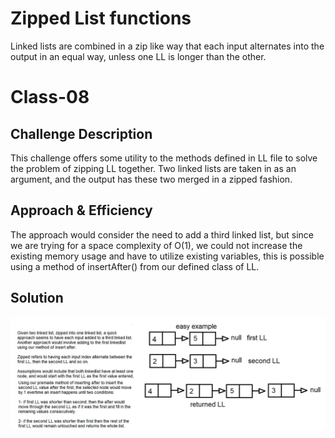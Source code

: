 # Zipped List functions
Linked lists are combined in a zip like way that each input alternates into the output in an equal way, unless one LL is longer than the other.

# Class-08
## Challenge Description
This challenge offers some utility to the methods defined in LL file to solve the problem of zipping LL together.
Two linked lists are taken in as an argument, and the output has these two merged in a zipped fashion.

## Approach & Efficiency
The approach would consider the need to add a third linked list, but since we are trying for a space complexity of O(1), we could not increase the existing memory usage and have to utilize existing variables, this is possible using a method of insertAfter() from our defined class of LL.

## Solution
![whiteboard](../../resources/whiteboard-class-08.png)
